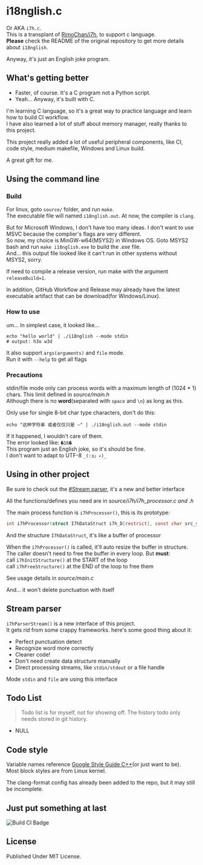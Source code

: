 # i18nglish.c

Or AKA `i7h.c`.\
This is a transplant of [RimoChan/i7h](https://github.com/RimoChan/i7h), to support c language.\
**Please** check the README of the original repository to get more details about `i18nglish`.

Anyway, it's just an English joke program.

## What's getting better

- Faster, of course. It's a C program not a Python script.
- Yeah... Anyway, it's built with C.

I'm learning C language, so it's a great way to practice language and learn how to build CI workflow.\
I have also learned a lot of stuff about memory manager, really thanks to this project.

This project really added a lot of useful peripheral components, like CI, code style, medium makefile, Windows and Linux build.

A great gift for me.

## Using the command line

### Build

For linux, goto `source/` folder, and run `make`.\
The executable file will named `i18nglish.out`. At now, the compiler is `clang`.

But for Microsoft Windows, I don't have too many ideas. I don't want to use MSVC because the complier's flags are very different.\
So now, my choice is MinGW-w64(MSYS2) in Windows OS. Goto MSYS2 bash and run `make i18nglish.exe` to build the *.exe* file.\
And... this output file looked like it can't run in other systems without MSYS2, sorry.

If need to compile a release version, run make with the argument `releaseBuild=1`.

In addition, GitHub Workflow and Release may already have the latest executable artifact that can be download(for Windows/Linux).

### How to use

um... In simplest case, it looked like...

```shell
echo "hello world" | ./i18nglish --mode stdin
# output: h3o w3d
```

It also support `args(arguments)` and `file` mode.\
Run it with `--help` to get all flags

### Precautions

stdin/file mode only can process words with a maximum length of (1024 * 1) chars. This limit defined in *source/main.h*\
Although there is no **word**(separated with `space` and `\n`) as long as this.

Only use for single 8-bit char type characters, don't do this:

```shell
echo "这种字符串 或者仅仅只是 —" | ./i18nglish.out --mode stdin
```

If it happened, I wouldn't care of them.\
The error looked like: `�16�`\
This program just an English joke, so it's should be fine.\
I don't want to adapt to UTF-8 `_(:з」∠)_`

## Using in other project

Be sure to check out the [#Stream parser](#stream-parser), it's a new and better interface

All the functions/defines you need are in *source/i7h/i7h_processor.c and .h*

The main process function is `i7hProcessor()`, this is its prototype:

```c
int i7hProcessor(struct I7hDataStruct i7h_D[restrict], const char src_string[]);
```

And the structure `I7hDataStruct`, it's like a buffer of processor

When the `i7hProcessor()` is called, it'll auto resize the buffer in structure.\
The caller doesn't need to free the buffer in every loop. But **must**:\
call `i7hInitStructure()` at the START of the loop\
call `i7hFreeStructure()` at the END of the loop to free them

See usage details in *source/main.c*

And... it won't delete punctuation with itself

## Stream parser

`i7hParserStream()` is a new interface of this project.\
It gets rid from some crappy frameworks. here's some good thing about it:

- Perfect punctuation detect
- Recognize word more correctly
- Cleaner code!
- Don't need create data structure manually
- Direct processing streams, like `stdin/stdout` or a file handle

Mode `stdin` and `file` are using this interface

## Todo List

> Todo list is for myself, not for showing off. The history todo only needs stored in git history.

- NULL

## Code style

Variable names reference [Google Style Guide C++](https://google.github.io/styleguide/cppguide.html)(or just want to be).\
Most block styles are from Linux kernel.

The clang-format config has already been added to the repo, but it may still be incomplete.

## Just put something at last

![Build CI Badge](https://github.com/SourLemonJuice/i18nglish.c/actions/workflows/Build.yml/badge.svg)

## License

Published Under MIT License.
